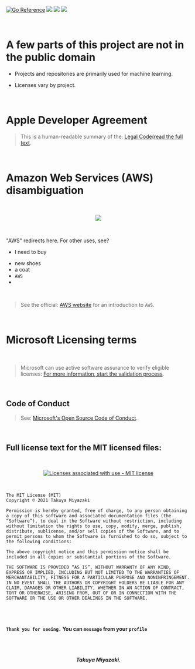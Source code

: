 [![Go Reference](https://pkg.go.dev/badge/github.com/Takuya-Miyazaki/github.io/edit/main/README.md.svg)](https://pkg.go.dev/github.com/Takuya-Miyazaki/github.io/edit/main/README.md)
<img src="https://img.shields.io/badge/license-Apache--2.0-3474B62">
<img src="https://img.shields.io/badge/-Xcode-EEE.svg?logo=xcode&style=flat">
<img src="https://img.shields.io/badge/-Atom-66595C.svg?logo=atom&style=flat">

<br />

# A few parts of this project are not in the public domain
  
- Projects and repositories are primarily used for machine learning.
 
- Licenses vary by project.    

<br />

# Apple Developer Agreement

> This is a human-readable summary of the: [Legal Code(read the full text](https://www.apple.com/jp/legal/intellectual-property/guidelinesfor3rdparties.html).

<br />

# Amazon Web Services (AWS) disambiguation

<br />

<p align="center">
<a href="https://aws.amazon.com/jp/compliance/shared-responsibility-model/"><img src="https://img.shields.io/badge/-Amazon%20AWS-232F3E.svg?logo=amazon-aws&style=flat"></a></p>

<br />

"AWS" redirects here. For other uses, see?

* I need to buy
- new shoes
- a coat
- `AWS`
- 
<br />

> See the official: [AWS website](https://aws.amazon.com/jp/getting-started/) for an introduction to `AWS`.

<br />

# Microsoft Licensing terms

<br />

> Microsoft can use active software assurance to verify eligible licenses: [For more information, start the validation process](http://www.microsoft.com/licensing/about-licensing/product-licensing.aspx).

<br />

## Code of Conduct

> See: [Microsoft's Open Source Code of Conduct](https://opensource.microsoft.com/codeofconduct/).

<br />

## Full license text for the MIT licensed files:

<br />

<p align="center">
<a href="The MIT License | Open Source Initiative">
<img src="https://img.shields.io/badge/license-MIT-blue.svg" alt="Licenses associated with use - MIT license" /></a></p>

<br />

```
The MIT License (MIT)
Copyright © 2021 Takuya Miyazaki

Permission is hereby granted, free of charge, to any person obtaining a copy of this software and associated documentation files (the “Software”), to deal in the Software without restriction, including without limitation the rights to use, copy, modify, merge, publish, distribute, sublicense, and/or sell copies of the Software, and to permit persons to whom the Software is furnished to do so, subject to the following conditions:

The above copyright notice and this permission notice shall be included in all copies or substantial portions of the Software.

THE SOFTWARE IS PROVIDED “AS IS”, WITHOUT WARRANTY OF ANY KIND, EXPRESS OR IMPLIED, INCLUDING BUT NOT LIMITED TO THE WARRANTIES OF MERCHANTABILITY, FITNESS FOR A PARTICULAR PURPOSE AND NONINFRINGEMENT. IN NO EVENT SHALL THE AUTHORS OR COPYRIGHT HOLDERS BE LIABLE FOR ANY CLAIM, DAMAGES OR OTHER LIABILITY, WHETHER IN AN ACTION OF CONTRACT, TORT OR OTHERWISE, ARISING FROM, OUT OF OR IN CONNECTION WITH THE SOFTWARE OR THE USE OR OTHER DEALINGS IN THE SOFTWARE.
```

<br />

<br />

#### `Thank you for seeing.` You can `message` from your `profile`

<br />

<br />

<p align="center"><i><b>Takuya Miyazaki.</b></i></p>

<br />

